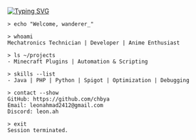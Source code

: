 <a href="https://git.io/typing-svg"><img src="https://readme-typing-svg.demolab.com?font=Pixelify+Sans&size=25&pause=1000&color=13F7A9&center=true&width=500&height=70&lines=welcome+to+my+epic+github+profile;hope+you+will+enjoy+your+stay+%3A);why+are+you+still+here%3F;please+dont+hurt+me;stop+looking+at+me+like+that;im+not+weird...+you+are;please+leave+%3A);i+think+its+time+for+you+to+leave" alt="Typing SVG" /></a>

```shell
> echo "Welcome, wanderer_"

> whoami
Mechatronics Technician | Developer | Anime Enthusiast

> ls ~/projects
- Minecraft Plugins | Automation & Scripting

> skills --list
- Java | PHP | Python | Spigot | Optimization | Debugging

> contact --show
GitHub: https://github.com/chbya
Email: leonahmad2412@gmail.com
Discord: leon.ah

> exit
Session terminated.
```
